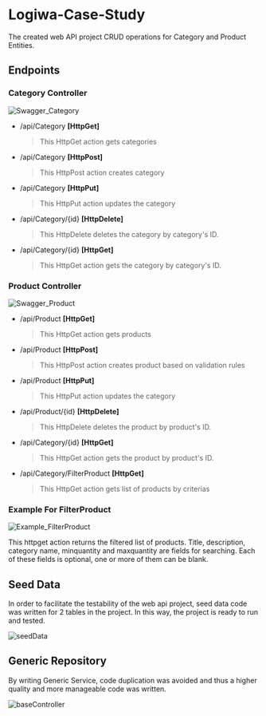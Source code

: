 
# Logiwa-Case-Study

The created web API project CRUD operations for Category and Product Entities.

## Endpoints

### Category Controller
![Swagger_Category](https://user-images.githubusercontent.com/57454282/135446670-1363942f-eb4a-4776-a3f6-7b0ef6632bb5.png)

- /api/Category 
**[HttpGet]**
  > This HttpGet action gets categories
  
- /api/Category 
**[HttpPost]**
  > This HttpPost action creates category
  
- /api/Category
**[HttpPut]**
  > This HttpPut action updates the category
  
- /api/Category/{id}
**[HttpDelete]**
  > This HttpDelete deletes the category by category's ID.
  
- /api/Category/{id}
**[HttpGet]**
  > This HttpGet action gets the category by category's ID.
  
### Product Controller
![Swagger_Product](https://user-images.githubusercontent.com/57454282/135591088-87bf59cd-b610-4ef6-a574-4c8744f837a8.png)

- /api/Product
**[HttpGet]**
  > This HttpGet action gets products
  
- /api/Product
**[HttpPost]**
  > This HttpPost action creates product based on validation rules
  
- /api/Product
**[HttpPut]**
  > This HttpPut action updates the category
  
- /api/Product/{id}
**[HttpDelete]**
  > This HttpDelete deletes the product by product's ID.
  
- /api/Category/{id}
**[HttpGet]**
  > This HttpGet action gets the product by product's ID.

- /api/Category/FilterProduct
**[HttpGet]**
  > This HttpGet action gets list of products by criterias
### Example For FilterProduct

![Example_FilterProduct](https://user-images.githubusercontent.com/57454282/135590767-2b103ae0-9d57-4e31-abb1-96155d7f9f6b.png)

This httpget action returns the filtered list of products. Title, description, category name, minquantity and maxquantity are fields for searching. Each of these fields is optional, one or more of them can be blank.

 ## Seed Data
 
 In order to facilitate the testability of the web api project, seed data code was written for 2 tables in the project. In this way, the project is ready to run and tested.

![seedData](https://user-images.githubusercontent.com/57454282/135469342-fa719717-4be0-424b-9131-d83ff1c54776.png)


## Generic Repository

By writing Generic Service, code duplication was avoided and thus a higher quality and more manageable code was written.

![baseController](https://user-images.githubusercontent.com/57454282/135470055-c500097d-3120-4ca6-aa33-5260836376e1.png)

